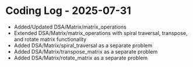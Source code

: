 # Coding Log - 2025-07-31

- Added/Updated DSA/Matrix/matrix_operations
- Extended DSA/Matrix/matrix_operations with spiral traversal, transpose, and rotate matrix functionality
- Added DSA/Matrix/spiral_traversal as a separate problem
- Added DSA/Matrix/transpose_matrix as a separate problem
- Added DSA/Matrix/rotate_matrix as a separate problem